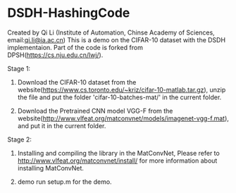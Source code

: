 # DSDH-HashingCode
Created by Qi Li (Institute of Automation, Chinse Academy of Sciences, email:qi.li@ia.ac.cn) 
This is a demo on the CIFAR-10 dataset with the DSDH implementaion. Part of the code is forked from DPSH(https://cs.nju.edu.cn/lwj/).

Stage 1:
1. Download the CIFAR-10 dataset from the 
   website(https://www.cs.toronto.edu/~kriz/cifar-10-matlab.tar.gz), unzip the file 
   and put the folder 'cifar-10-batches-mat/' in the current folder.
   
2. Download the Pretrained CNN model VGG-F 
   from the website(http://www.vlfeat.org/matconvnet/models/imagenet-vgg-f.mat), 
   and put it in the current folder.
   
Stage 2:                                                                             
1. Installing and compiling the library in the MatConvNet, Please refer to http://www.vlfeat.org/matconvnet/install/ for more 
  information about installing MatConvNet.
  
2. demo run setup.m for the demo.
